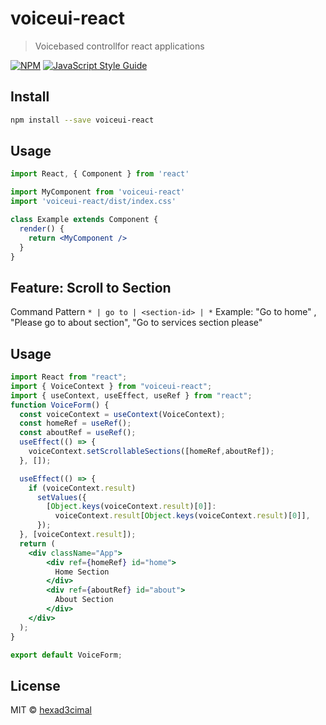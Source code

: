 # voiceui-react

> Voicebased controllfor react applications

[![NPM](https://img.shields.io/npm/v/voiceui-react.svg)](https://www.npmjs.com/package/voiceui-react) [![JavaScript Style Guide](https://img.shields.io/badge/code_style-standard-brightgreen.svg)](https://standardjs.com)

## Install

```bash
npm install --save voiceui-react
```

## Usage

```jsx
import React, { Component } from 'react'

import MyComponent from 'voiceui-react'
import 'voiceui-react/dist/index.css'

class Example extends Component {
  render() {
    return <MyComponent />
  }
}
```
## Feature: Scroll to Section
Command Pattern ``` * | go to | <section-id> | * ```
Example: "Go to home" , "Please go to about section", "Go to services section please"
## Usage
```jsx 
import React from "react";
import { VoiceContext } from "voiceui-react";
import { useContext, useEffect, useRef } from "react";
function VoiceForm() {
  const voiceContext = useContext(VoiceContext);
  const homeRef = useRef();
  const aboutRef = useRef();
  useEffect(() => {
    voiceContext.setScrollableSections([homeRef,aboutRef]);
  }, []);

  useEffect(() => {
    if (voiceContext.result)
      setValues({
        [Object.keys(voiceContext.result)[0]]:
          voiceContext.result[Object.keys(voiceContext.result)[0]],
      });
  }, [voiceContext.result]);
  return (
    <div className="App">
        <div ref={homeRef} id="home">
          Home Section
        </div>
        <div ref={aboutRef} id="about">
          About Section
        </div>
    </div>
  );
}

export default VoiceForm;
```

## License

MIT © [hexad3cimal](https://github.com/hexad3cimal)
